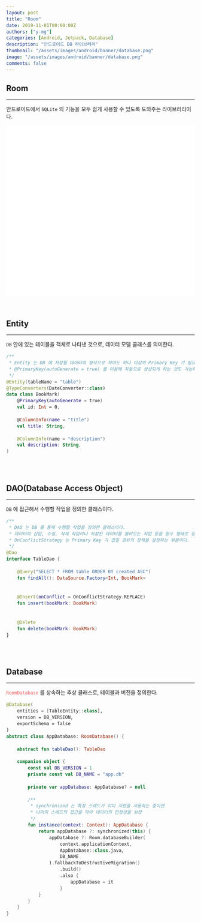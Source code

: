 ```yaml
---
layout: post
title: "Room"
date: 2019-11-01T00:00:00Z
authors: ["y-mg"]
categories: [Android, Jetpack, Database]
description: "안드로이드 DB 라이브러리"
thumbnail: "/assets/images/android/banner/database.png"
image: "/assets/images/android/banner/database.png"
comments: false
---
```


## Room
***
안드로이드에서 `SQLite` 의 기능을 모두 쉽게 사용할 수 있도록 도와주는 라이브러리이다.
<br/>

<div style="
background-color: #ffffff;
background-image: url(/assets/images/android/content/room.png);
background-size: contain;
background-repeat: no-repeat;
background-position: center center;
">
<img src="/assets/images/android/content/room.png" style="visibility: hidden;" />
</div>
<br>
<br>



## Entity
***
`DB` 안에 있는 테이블을 객체로 나타낸 것으로, 데이터 모델 클래스를 의미한다.
<br/>

```kotlin
/**
 * Entity 는 DB 에 저장될 데이터의 형식으로 적어도 하나 이상의 Primary Key 가 필요하다.
 * @PrimaryKey(autoGenerate = true) 를 이용해 자동으로 생성되게 하는 것도 가능하다.
 */
@Entity(tableName = "table")
@TypeConverters(DateConverter::class)
data class BookMark(
    @PrimaryKey(autoGenerate = true)
    val id: Int = 0,

    @ColumnInfo(name = "title")
    val title: String,

    @ColumnInfo(name = "description")
    val description: String,
)
```
<br/>
<br/>



## DAO(Database Access Object)
***
`DB` 에 접근해서 수행할 작업을 정의한 클래스이다.
<br/>

```kotlin
/**
 * DAO 는 DB 를 통해 수행할 작업을 정의한 클래스이다.
 * 데이터의 삽입, 수정, 삭제 작업이나 저장된 데이터를 불러오는 작업 등을 함수 형태로 정의한다.
 * OnConflictStrategy 는 Primary Key 가 겹칠 경우의 정책을 설정하는 부분이다.
 */
@Dao
interface TableDao {

    @Query("SELECT * FROM table ORDER BY created ASC")
    fun findAll(): DataSource.Factory<Int, BookMark>


    @Insert(onConflict = OnConflictStrategy.REPLACE)
    fun insert(bookMark: BookMark)


    @Delete
    fun delete(bookMark: BookMark)
}
```
<br/>
<br/>



## Database
***
<code style="color: #eb5657;">RoomDatabase</code> 를 상속하는 추상 클래스로, 테이블과 버전을 정의한다.
<br/>

```kotlin
@Database(
    entities = [TableEntity::class],
    version = DB_VERSION,
    exportSchema = false
)
abstract class AppDatabase: RoomDatabase() {

    abstract fun tableDao(): TableDao

    companion object {
        const val DB_VERSION = 1
        private const val DB_NAME = "app.db"

        private var appDatabase: AppDatabase? = null
				
		/**
         * synchronized 는 특정 스레드가 이미 자원을 사용하는 중이면
         * 나머지 스레드의 접근을 막아 데이터의 안정성을 보장
         */
        fun instance(context: Context): AppDatabase {
            return appDatabase ?: synchronized(this) {
                appDatabase ?: Room.databaseBuilder(
                    context.applicationContext,
                    AppDatabase::class.java,
                    DB_NAME
                ).fallbackToDestructiveMigration()
                    .build()
                    .also {
                        appDatabase = it
                    }
            }
        }
    }
}
```